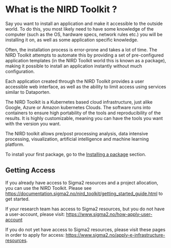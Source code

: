 # What is the NIRD Toolkit ?
Say you want to install an application and make it
accessible to the outside world. To do this, you most likely need to have
some knowledge of the computer (such as the OS, hardware specs, network rules etc.)
you will be installing it on, as well as some application specific
knowledge.

Often, the installation process is error-prone and takes a lot of
time. The NIRD Toolkit  attempts to automate this by providing a set of
pre-configured application templates (in the NIRD Toolkit  world this is
known as a package), making it possible to install an
application instantly without much configuration.

Each application created through the NIRD Toolkit  provides a user accessible web
interface, as well as the ability to limit access using services similar to
Dataporten.

The NIRD Toolkit is a Kubernetes based cloud infrastructure, just alike Google, Azure or Amazon kubernetes Clouds. The software runs into containers to ensure high portability of the tools and reproducibility of the results. It is highly customizable, meaning you can have the tools you want with the version you want.

The NIRD toolkit allows pre/post processing analysis, data intensive processing, visualization, artificial intelligence and machine learning platform.

To install your first package, go to the [Installing a package](package-install.md) section.


## Getting Access

If you already have access to Sigma2 resources and a project allocation, you can use the NIRD Toolkit. Please see https://documentation.sigma2.no/nird_toolkit/getting_started_guide.html to get started.

If your research team has access to Sigma2 resources, but you do not have a user-account, please visit: https://www.sigma2.no/how-apply-user-account

If you do not yet have access to Sigma2 resources, please visit these pages in order to apply for access: https://www.sigma2.no/apply-e-infrastructure-resources.


